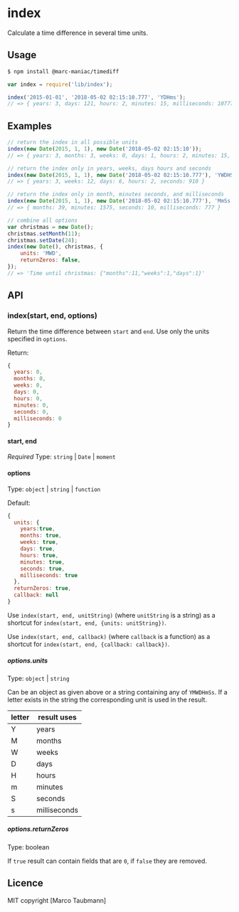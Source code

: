 # index
Calculate a time difference in several time units.

## Usage

```sh
$ npm install @marc-maniac/timediff
```

```js
var index = require('lib/index');

index('2015-01-01', '2018-05-02 02:15:10.777', 'YDHms');
// => { years: 3, days: 121, hours: 2, minutes: 15, milliseconds: 10777 }
```

## Examples

```js
// return the index in all possible units
index(new Date(2015, 1, 1), new Date('2018-05-02 02:15:10'));
// => { years: 3, months: 3, weeks: 0, days: 1, hours: 2, minutes: 15, seconds: 10, milliseconds: 0 }

// return the index only in years, weeks, days hours and seconds
index(new Date(2015, 1, 1), new Date('2018-05-02 02:15:10.777'), 'YWDHS');
// => { years: 3, weeks: 12, days: 6, hours: 2, seconds: 910 }

// return the index only in month, minutes seconds, and milliseconds
index(new Date(2015, 1, 1), new Date('2018-05-02 02:15:10.777'), 'MmSs');
// => { months: 39, minutes: 1575, seconds: 10, milliseconds: 777 }

// combine all options
var christmas = new Date();
christmas.setMonth(11);
christmas.setDate(24);
index(new Date(), christmas, {
    units: 'MWD',
    returnZeros: false,
});
// => 'Time until christmas: {"months":11,"weeks":1,"days":1}'
```

## API

### index(start, end, options)

Return the time difference between `start` and `end`. Use only the units specified in `options`.

Return:
```js
{
  years: 0,
  months: 0,
  weeks: 0,
  days: 0,
  hours: 0,
  minutes: 0,
  seconds: 0,
  milliseconds: 0
}
```

#### start, end

*Required*
Type: `string` | `Date` | `moment`

#### options

Type: `object` | `string` | `function`

Default:
```js
{
  units: {
    years:true,
    months: true,
    weeks: true,
    days: true,
    hours: true,
    minutes: true,
    seconds: true,
    milliseconds: true
  },
  returnZeros: true,
  callback: null
}
```

Use `index(start, end, unitString)` (where `unitString` is a string) as a shortcut for
`index(start, end, {units: unitString})`.

Use `index(start, end, callback)` (where `callback` is a function) as a shortcut for
`index(start, end, {callback: callback})`.

##### options.units

Type: `object` | `string`
  
Can be an object as given above or a string containing any of `YMWDHmSs`.
If a letter exists in the string the corresponding unit is used in
the result.

| letter | result uses  |
| ------ | -------------|
| Y      | years        |
| M      | months       |
| W      | weeks        |
| D      | days         |
| H      | hours        |
| m      | minutes      |
| S      | seconds      |
| s      | milliseconds |

##### options.returnZeros

Type: boolean

If `true` result can contain fields that are `0`, if `false` they are removed.

## Licence
MIT copyright [Marco Taubmann]
